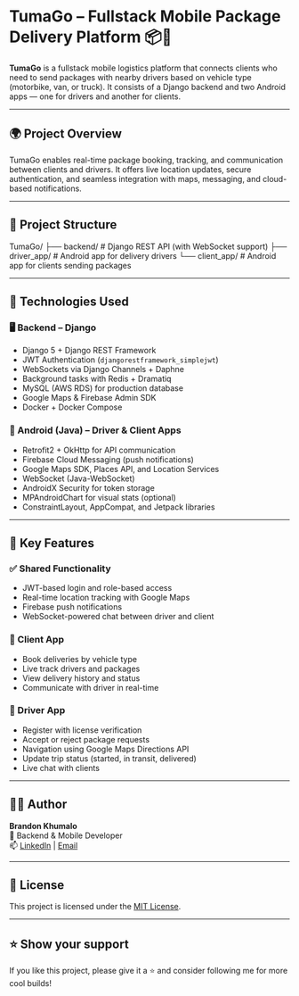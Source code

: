 # TumaGo – Fullstack Mobile Package Delivery Platform 📦🚚

**TumaGo** is a fullstack mobile logistics platform that connects clients who need to send packages with nearby drivers based on vehicle type (motorbike, van, or truck). It consists of a Django backend and two Android apps — one for drivers and another for clients.

---

## 🌍 Project Overview

TumaGo enables real-time package booking, tracking, and communication between clients and drivers. It offers live location updates, secure authentication, and seamless integration with maps, messaging, and cloud-based notifications.

---

## 🧩 Project Structure

TumaGo/
├── backend/ # Django REST API (with WebSocket support)
├── driver_app/ # Android app for delivery drivers
└── client_app/ # Android app for clients sending packages

---

## 🔧 Technologies Used

### 🖥️ Backend – Django
- Django 5 + Django REST Framework
- JWT Authentication (`djangorestframework_simplejwt`)
- WebSockets via Django Channels + Daphne
- Background tasks with Redis + Dramatiq
- MySQL (AWS RDS) for production database
- Google Maps & Firebase Admin SDK
- Docker + Docker Compose

### 📱 Android (Java) – Driver & Client Apps
- Retrofit2 + OkHttp for API communication
- Firebase Cloud Messaging (push notifications)
- Google Maps SDK, Places API, and Location Services
- WebSocket (Java-WebSocket)
- AndroidX Security for token storage
- MPAndroidChart for visual stats (optional)
- ConstraintLayout, AppCompat, and Jetpack libraries

---

## 🚀 Key Features

### ✅ Shared Functionality
- JWT-based login and role-based access
- Real-time location tracking with Google Maps
- Firebase push notifications
- WebSocket-powered chat between driver and client

### 👤 Client App
- Book deliveries by vehicle type
- Live track drivers and packages
- View delivery history and status
- Communicate with driver in real-time

### 🚚 Driver App
- Register with license verification
- Accept or reject package requests
- Navigation using Google Maps Directions API
- Update trip status (started, in transit, delivered)
- Live chat with clients

---

## 🙋‍♂️ Author

**Brandon Khumalo**  
🚀 Backend & Mobile Developer  
📫 [LinkedIn](https://www.linkedin.com/in/brandon-khumalo04) | [Email](mailto:brandonkhumz40@gmail.com)

---

## 📄 License

This project is licensed under the [MIT License](LICENSE).

---

## ⭐️ Show your support

If you like this project, please give it a ⭐ and consider following me for more cool builds!